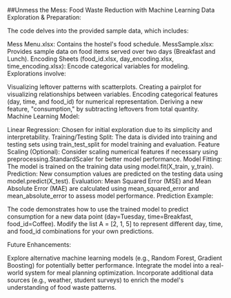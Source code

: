 ##Unmess the Mess: Food Waste Reduction with Machine Learning
Data Exploration & Preparation:

The code delves into the provided sample data, which includes:

Mess Menu.xlsx: Contains the hostel's food schedule.
MessSample.xlsx: Provides sample data on food items served over two days (Breakfast and Lunch).
Encoding Sheets (food_id.xlsx, day_encoding.xlsx, time_encoding.xlsx): Encode categorical variables for modeling.
Explorations involve:

Visualizing leftover patterns with scatterplots.
Creating a pairplot for visualizing relationships between variables.
Encoding categorical features (day, time, and food_id) for numerical representation.
Deriving a new feature, "consumption," by subtracting leftovers from total quantity.
Machine Learning Model:

Linear Regression: Chosen for initial exploration due to its simplicity and interpretability.
Training/Testing Split: The data is divided into training and testing sets using train_test_split for model training and evaluation.
Feature Scaling (Optional): Consider scaling numerical features if necessary using preprocessing.StandardScaler for better model performance.
Model Fitting: The model is trained on the training data using model.fit(X_train, y_train).
Prediction: New consumption values are predicted on the testing data using model.predict(X_test).
Evaluation: Mean Squared Error (MSE) and Mean Absolute Error (MAE) are calculated using mean_squared_error and mean_absolute_error to assess model performance.
Prediction Example:

The code demonstrates how to use the trained model to predict consumption for a new data point (day=Tuesday, time=Breakfast, food_id=Coffee). Modify the list A = [2, 1, 5] to represent different day, time, and food_id combinations for your own predictions.

Future Enhancements:

Explore alternative machine learning models (e.g., Random Forest, Gradient Boosting) for potentially better performance.
Integrate the model into a real-world system for meal planning optimization.
Incorporate additional data sources (e.g., weather, student surveys) to enrich the model's understanding of food waste patterns.
